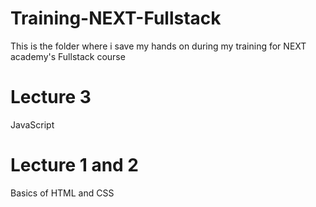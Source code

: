 # Training-NEXT-Fullstack
This is the folder where i save my hands on during my training for NEXT academy's Fullstack course
# Lecture 3 
JavaScript
# Lecture 1 and 2
Basics of HTML and CSS

